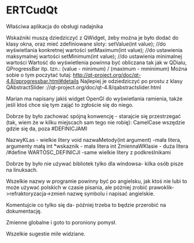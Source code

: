 ERTCudQt
========

Właściwa aplikacja do obsługi nadajnika

Wskaźniki muszą dziedziczyć z QWidget, żeby można je było dodać do klasy okna, oraz mieć zdefiniowane sloty: setValue(int value); //do wyświetlania konkretnej wartości setMaximum(int value); //do ustawienia maksymalnej wartości setMinimum(int value); //do ustawienia minimalnej wartości Wartość do wyświetlenia powinna być obliczana tak jak w QDialu, QProgressBar itp. tzn.: (value - minimum) / (maximum - mminimum) Można sobie o tym poczytać tutaj: http://qt-project.org/doc/qt-4.8/qprogressbar.html#details Najlepiej je odziedziczyć po prostu z klasy QAbstractSlider ://qt-project.org/doc/qt-4.8/qabstractslider.html

Marian ma napisany jakiś widget OpenGl do wyświetlania ramienia, także jeśli ktoś chce się tym zająć to zgłoście się do niego. 

Dobrze by było zachować spójną konwencję - starajcie się przestrzegać (tak, wiem że w kilku miejscach sam tego nie robię): CamelCase wszędzie gdzie się da, poza #DEFINICJAMI

NazwyKLas - wielkie litery void nazwaMetody(int argument) -mała litera, argumenty małą int *wskaznik - mała litera int ZmiennaWKlasie - duża litera /#define WARTOSC_DEFINICJI -same wielkie litery z podkreślnikami

Dobrze by było nie używać bibliotek tylko dla windowsa- kilka osób pisze na linuksach.

Wszelkie nazwy w programie powinny być po angielsku, jak ktoś nie lubi to może używać polskich w czasie pisania, ale później zrobić prawoklik->refraktoryzacja->zmień nazwę symbolu i napisać angielskie.

Komentujcie co tylko się da- później trzeba to będzie przerobić na dokumentację.

Zmienne globalne i goto to poroniony pomysł.

Wszelkie sugestie mile widziane.
